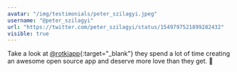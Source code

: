 ```yaml
---
avatar: "/img/testimonials/peter_szilagyi.jpeg"
username: "@peter_szilagyi"
url: "https://twitter.com/peter_szilagyi/status/1549797521899282432"
visible: true
---
```


Take a look at [@rotkiapp](https://twitter.com/rotkiapp){:target="_blank"} they spend a lot of time creating an awesome open source app and deserve more love than they get. 🥰
